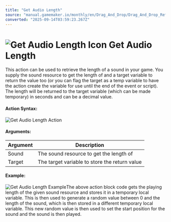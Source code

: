 ```yaml
---
title: "Get Audio Length"
source: "manual.gamemaker.io/monthly/en/Drag_And_Drop/Drag_And_Drop_Reference/Audio/Get_Audio_Length.htm"
converted: "2025-09-14T03:59:23.267Z"
---
```


# ![Get Audio Length Icon](../../../assets/Images/Scripting_Reference/Drag_And_Drop/Reference/Audio/i_Audio_Get_Audio_Length.png) Get Audio Length

This action can be used to retrieve the length of a sound in your game. You supply the sound resource to get the length of and a target variable to return the value too (or you can flag the target as a temp variable to have the action create the variable for use until the end of the event or script). The length will be returned to the target variable (which can be made temporary) in seconds and can be a decimal value.

#### Action Syntax:

![Get Audio Length Action](../../../assets/Images/Scripting_Reference/Drag_And_Drop/Reference/Audio/a_Audio_Get_Audio_Length.png)

#### Arguments:

| Argument | Description |
| --- | --- |
| Sound | The sound resource to get the length of |
| Target | The target variable to store the return value |

#### Example:

![Get Audio Length Example](../../../assets/Images/Scripting_Reference/Drag_And_Drop/Reference/Audio/e_Audio_Get_Audio_Length.png)The above action block code gets the playing length of the given sound resource and stores it in a temporary local variable. This is then used to generate a random value between 0 and the length of the sound, which is then stored in a different temporary local variable. This new random value is then used to set the start position for the sound and the sound is then played.
